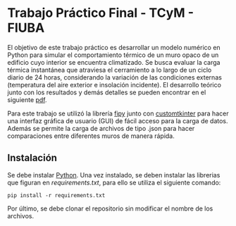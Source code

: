 # Trabajo Práctico Final - TCyM - FIUBA
El objetivo de este trabajo práctico es desarrollar un modelo numérico en Python para simular el comportamiento térmico de un muro opaco de un edificio cuyo interior se encuentra climatizado. Se busca evaluar la carga térmica instantánea que atraviesa el cerramiento a lo largo de un ciclo diario de 24 horas, considerando la variación de las condiciones externas (temperatura del aire exterior e insolación incidente). El desarrollo teórico junto con los resultados y demás detalles se pueden encontrar en el siguiente [pdf]().

Para este trabajo se utilizó la librería [fipy](https://www.ctcms.nist.gov/fipy/) junto con [customtkinter](https://customtkinter.tomschimansky.com/) para hacer una interfaz gráfica de usuario (GUI) de fácil acceso para la carga de datos. Además se permite la carga de archivos de tipo .json para hacer comparaciones entre diferentes muros de manera rápida. 

## Instalación

Se debe instalar [Python](https://www.python.org/downloads/). Una vez instalado, se deben instalar las librerias que figuran en *requirements.txt*, para ello se utiliza el siguiente comando:

```
pip install -r requirements.txt
```

Por último, se debe clonar el repositorio sin modificar el nombre de los archivos.
